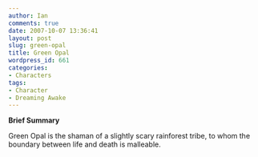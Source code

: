 ```yaml
---
author: Ian
comments: true
date: 2007-10-07 13:36:41
layout: post
slug: green-opal
title: Green Opal
wordpress_id: 661
categories:
- Characters
tags:
- Character
- Dreaming Awake
---
```


<p><b>Brief Summary</b></p>
<p>Green Opal is the shaman of a slightly scary rainforest tribe, to whom the boundary between life and death is malleable. </p>